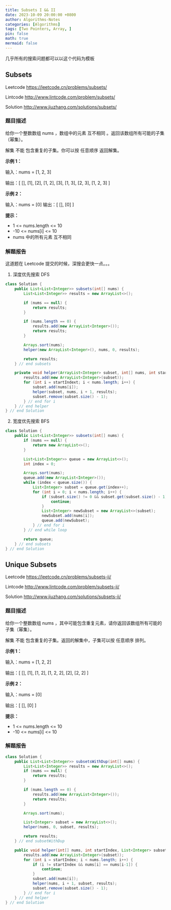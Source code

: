```yaml
---
title: Subsets I && II
date: 2023-10-09 20:00:00 +0800
author: Algorithms-Notes
categories: [Algorithms]
tags: [Two Pointers, Array, ]
pin: false
math: true
mermaid: false
---
```


几乎所有的搜索问题都可以以这个代码为模板

## Subsets

Leetcode <https://leetcode.cn/problems/subsets/>

Lintcode <http://www.lintcode.com/problem/subsets/>

Solution <http://www.jiuzhang.com/solutions/subsets/>

### 题目描述

给你一个整数数组 nums ，数组中的元素 互不相同 。返回该数组所有可能的子集（幂集）。

解集 不能 包含重复的子集。你可以按 任意顺序 返回解集。

**示例 1：**

输入：nums = [1, 2, 3]

输出：[ [], [1], [2], [1, 2], [3], [1, 3], [2, 3], [1, 2, 3] ]

**示例 2：**

输入：nums = [0]
输出：[ [], [0] ]
 
**提示：**

* 1 <= nums.length <= 10
* -10 <= nums[i] <= 10
* nums 中的所有元素 互不相同


### 解题报告

这道题在 Leetcode 提交的时候，深搜会更快一点。。。

1. 深度优先搜索 DFS

```java
class Solution {
    public List<List<Integer>> subsets(int[] nums) {
        List<List<Integer>> results = new ArrayList<>();

        if (nums == null) {
            return results;
        }

        if (nums.length == 0) {
            results.add(new ArrayList<Integer>());
            return results;
        }

        Arrays.sort(nums);
        helper(new ArrayList<Integer>(), nums, 0, results);

        return results;
    } // end subsets

    private void helper(ArrayList<Integer> subset, int[] nums, int startIndext, List<List<Integer>> results) {
        results.add(new ArrayList<Integer>(subset));
        for (int i = startIndext; i < nums.length; i++) {
            subset.add(nums[i]);
            helper(subset, nums, i + 1, results);
            subset.remove(subset.size() - 1);
        } // end for i
    } // end helper
} // end Solution
```

2. 宽度优先搜索 BFS

```java
class Solution {
    public List<List<Integer>> subsets(int[] nums) {
        if (nums == null) {
            return new ArrayList<>();
        }

        List<List<Integer>> queue = new ArrayList<>();
        int index = 0;

        Arrays.sort(nums);
        queue.add(new ArrayList<Integer>());
        while (index < queue.size()) {
            List<Integer> subset = queue.get(index++);
            for (int i = 0; i < nums.length; i++) {
                if (subset.size() != 0 && subset.get(subset.size() - 1) >= nums[i]) {
                    continue;
                }
                List<Integer> newSubset = new ArrayList<>(subset);
                newSubset.add(nums[i]);
                queue.add(newSubset);
            } // end for i
        } // end while loop

        return queue;
    } // end subsets
} // end Solution
```

## Unique Subsets

Leetcode <https://leetcode.cn/problems/subsets-ii/>

Lintcode <http://www.lintcode.com/problem/subsets-ii/>

Solution <http://www.jiuzhang.com/solutions/subsets-ii/>

### 题目描述

给你一个整数数组 nums ，其中可能包含重复元素，请你返回该数组所有可能的子集（幂集）。

解集 不能 包含重复的子集。返回的解集中，子集可以按 任意顺序 排列。

**示例 1：**

输入：nums = [1, 2, 2]

输出：[ [], [1], [1, 2], [1, 2, 2], [2], [2, 2] ]

**示例 2：**

输入：nums = [0]

输出：[ [], [0] ]
 

**提示：**

* 1 <= nums.length <= 10
* -10 <= nums[i] <= 10

### 解题报告

```java
class Solution {
    public List<List<Integer>> subsetsWithDup(int[] nums) {
        List<List<Integer>> results = new ArrayList<>();
        if (nums == null) {
            return results;
        }

        if (nums.length == 0) {
            results.add(new ArrayList<Integer>());
            return results;
        }

        Arrays.sort(nums);

        List<Integer> subset = new ArrayList<>();
        helper(nums, 0, subset, results);

        return results;
    } // end subsetWithDup

    public void helper(int[] nums, int startIndex, List<Integer> subset, List<List<Integer>> results) {
        results.add(new ArrayList<Integer>(subset));
        for (int i = startIndex; i < nums.length; i++) {
            if (i != startIndex && nums[i] == nums[i-1]) {
                continue;
            }
            subset.add(nums[i]);
            helper(nums, i + 1, subset, results);
            subset.remove(subset.size() - 1);
        } // end for i
    } // end helper
} // end Solution
```